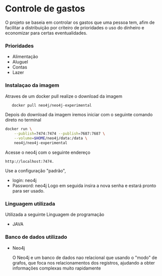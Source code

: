 
# Controle de gastos

O projeto se baseia em controlar os gastos que uma pessoa 
tem, afim de facilitar a distribuição por criteiro de 
prioridades o uso do dinheiro e economizar para
certas eventualidades.

###  Prioridades

- Alimentação
- Aluguel
- Contas
- Lazer

### Instalaçao da imagem

Atraves de um docker pull realize o download da imagem

```bash
   docker pull neo4j/neo4j-experimental
```
Depois do download da imagem iremos iniciar com o seguinte 
comando direto no terminal

```bash
docker run \
    --publish=7474:7474 --publish=7687:7687 \
    --volume=$HOME/neo4j/data:/data \
    neo4j/neo4j-experimental
```
Acesse o neo4j com o seguinte endereço
```
http://localhost:7474.
```
Use a configuração "padrão",

- login: neo4j
- Password: neo4j
Logo em seguida insira a nova senha e estará pronto para
ser usado.

### Linguagem utilizada

Utilizada a seguinte Linguagem de programação

- JAVA

### Banco de dados utilizado

- Neo4j
  
  O Neo4j e um banco de dados nao relacional que usando o "modo"
  de grafos, que foca nos relacionamentos dos 
  registros, ajudando a obter informações complexas muito 
  rapidamente

